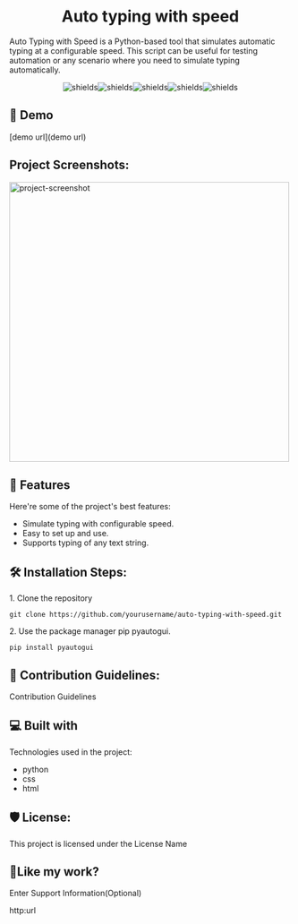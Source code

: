 <h1 align="center" id="title">Auto typing with speed</h1>

<p id="description">Auto Typing with Speed is a Python-based tool that simulates automatic typing at a configurable speed. This script can be useful for testing automation or any scenario where you need to simulate typing automatically.</p>

<p align="center"><img src="https://img.shields.io/badge/any_text-you_like-blue" alt="shields"><img src="https://img.shields.io/badge/just%20the%20message-8A2BE2" alt="shields"><img src="https://img.shields.io/badge/Dropbox-%233B4D98.svg?style=for-the-badge&amp;logo=Dropbox&amp;logoColor=white" alt="shields"><img src="https://img.shields.io/badge/Google%20Drive-4285F4?style=for-the-badge&amp;logo=googledrive&amp;logoColor=white" alt="shields"><img src="https://img.shields.io/badge/amazon%20alexa-52b5f7?style=for-the-badge&amp;logo=amazon%20alexa&amp;logoColor=white" alt="shields"></p>

<h2>🚀 Demo</h2>

[demo url](demo url)

<h2>Project Screenshots:</h2>

<img src="image url" alt="project-screenshot" width="500" height="500/">

  
  
<h2>🧐 Features</h2>

Here're some of the project's best features:

*   Simulate typing with configurable speed.
*   Easy to set up and use.
*   Supports typing of any text string.

<h2>🛠️ Installation Steps:</h2>

<p>1. Clone the repository</p>

```
git clone https://github.com/yourusername/auto-typing-with-speed.git
```

<p>2. Use the package manager pip pyautogui.</p>

```
pip install pyautogui
```

<h2>🍰 Contribution Guidelines:</h2>

Contribution Guidelines

  
  
<h2>💻 Built with</h2>

Technologies used in the project:

*   python
*   css
*   html

<h2>🛡️ License:</h2>

This project is licensed under the License Name

<h2>💖Like my work?</h2>

Enter Support Information(Optional)<p>http:url</p>
